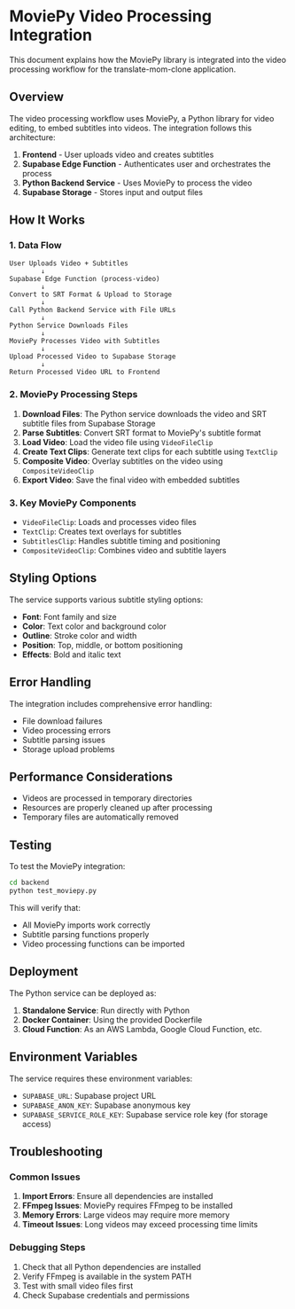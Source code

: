 # MoviePy Video Processing Integration

This document explains how the MoviePy library is integrated into the video processing workflow for the translate-mom-clone application.

## Overview

The video processing workflow uses MoviePy, a Python library for video editing, to embed subtitles into videos. The integration follows this architecture:

1. **Frontend** - User uploads video and creates subtitles
2. **Supabase Edge Function** - Authenticates user and orchestrates the process
3. **Python Backend Service** - Uses MoviePy to process the video
4. **Supabase Storage** - Stores input and output files

## How It Works

### 1. Data Flow

```
User Uploads Video + Subtitles
        ↓
Supabase Edge Function (process-video)
        ↓
Convert to SRT Format & Upload to Storage
        ↓
Call Python Backend Service with File URLs
        ↓
Python Service Downloads Files
        ↓
MoviePy Processes Video with Subtitles
        ↓
Upload Processed Video to Supabase Storage
        ↓
Return Processed Video URL to Frontend
```

### 2. MoviePy Processing Steps

1. **Download Files**: The Python service downloads the video and SRT subtitle files from Supabase Storage
2. **Parse Subtitles**: Convert SRT format to MoviePy's subtitle format
3. **Load Video**: Load the video file using `VideoFileClip`
4. **Create Text Clips**: Generate text clips for each subtitle using `TextClip`
5. **Composite Video**: Overlay subtitles on the video using `CompositeVideoClip`
6. **Export Video**: Save the final video with embedded subtitles

### 3. Key MoviePy Components

- `VideoFileClip`: Loads and processes video files
- `TextClip`: Creates text overlays for subtitles
- `SubtitlesClip`: Handles subtitle timing and positioning
- `CompositeVideoClip`: Combines video and subtitle layers

## Styling Options

The service supports various subtitle styling options:

- **Font**: Font family and size
- **Color**: Text color and background color
- **Outline**: Stroke color and width
- **Position**: Top, middle, or bottom positioning
- **Effects**: Bold and italic text

## Error Handling

The integration includes comprehensive error handling:

- File download failures
- Video processing errors
- Subtitle parsing issues
- Storage upload problems

## Performance Considerations

- Videos are processed in temporary directories
- Resources are properly cleaned up after processing
- Temporary files are automatically removed

## Testing

To test the MoviePy integration:

```bash
cd backend
python test_moviepy.py
```

This will verify that:
- All MoviePy imports work correctly
- Subtitle parsing functions properly
- Video processing functions can be imported

## Deployment

The Python service can be deployed as:

1. **Standalone Service**: Run directly with Python
2. **Docker Container**: Using the provided Dockerfile
3. **Cloud Function**: As an AWS Lambda, Google Cloud Function, etc.

## Environment Variables

The service requires these environment variables:

- `SUPABASE_URL`: Supabase project URL
- `SUPABASE_ANON_KEY`: Supabase anonymous key
- `SUPABASE_SERVICE_ROLE_KEY`: Supabase service role key (for storage access)

## Troubleshooting

### Common Issues

1. **Import Errors**: Ensure all dependencies are installed
2. **FFmpeg Issues**: MoviePy requires FFmpeg to be installed
3. **Memory Errors**: Large videos may require more memory
4. **Timeout Issues**: Long videos may exceed processing time limits

### Debugging Steps

1. Check that all Python dependencies are installed
2. Verify FFmpeg is available in the system PATH
3. Test with small video files first
4. Check Supabase credentials and permissions